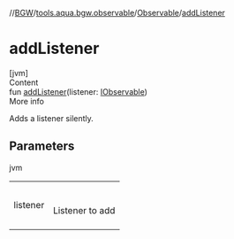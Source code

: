 //[BGW](../../../index.md)/[tools.aqua.bgw.observable](../index.md)/[Observable](index.md)/[addListener](add-listener.md)



# addListener  
[jvm]  
Content  
fun [addListener](add-listener.md)(listener: [IObservable](../-i-observable/index.md))  
More info  


Adds a listener silently.



## Parameters  
  
jvm  
  
| | |
|---|---|
| <a name="tools.aqua.bgw.observable/Observable/addListener/#tools.aqua.bgw.observable.IObservable/PointingToDeclaration/"></a>listener| <a name="tools.aqua.bgw.observable/Observable/addListener/#tools.aqua.bgw.observable.IObservable/PointingToDeclaration/"></a><br><br>Listener to add<br><br>|
  
  



